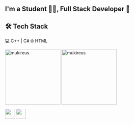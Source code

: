 ## I'm a Student 👨‍🎓, Full Stack Developer 🚀

## 🛠 Tech Stack
💻   C++ | C#
🌐   HTML

[instagram]: https://www.instagram.com/omrdnz_0
[Discord]: https://discord.com/users/939896139640094782

 <img height="180em" align="center" src="https://github-readme-stats.vercel.app/api?username=Rosess32&show_icons=true&locale=en&theme=algolia&include_all_commits=true&count_private=true" alt="mukireus"/>

<img height="180em" align="center" src="https://github-readme-stats.vercel.app/api/top-langs?username=Rosess32&show_icons=true&locale=en&layout=compact&langs_count=8&theme=algolia" alt="mukireus"/>

[<img align="left" height="32" width="32" src="https://cdn.jsdelivr.net/npm/simple-icons@v4/icons/instagram.svg" />][instagram]
[<img align="left" height="32" width="32" src="https://cdn.jsdelivr.net/npm/simple-icons@v4/icons/discord.svg" />][Discord]
